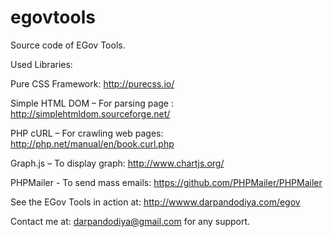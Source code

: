 # egovtools
Source code of EGov Tools. 

Used Libraries: 

Pure CSS Framework: http://purecss.io/

Simple HTML DOM – For parsing page : http://simplehtmldom.sourceforge.net/

PHP cURL – For crawling web pages: http://php.net/manual/en/book.curl.php

Graph.js – To display graph: http://www.chartjs.org/

PHPMailer - To send mass emails: https://github.com/PHPMailer/PHPMailer



See the EGov Tools in action at: http://wwww.darpandodiya.com/egov

Contact me at: darpandodiya@gmail.com for any support. 
